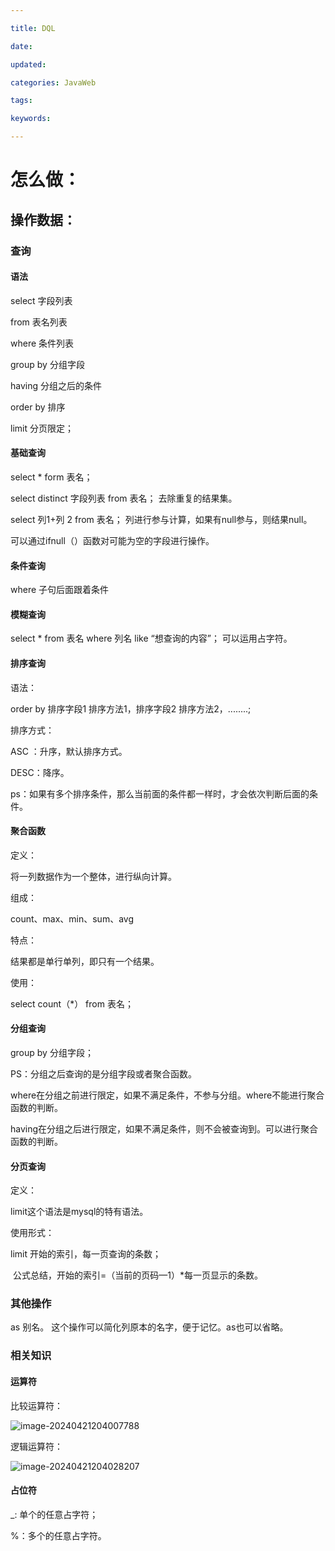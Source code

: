 ```yaml
---

title: DQL

date: 

updated: 

categories: JavaWeb

tags: 

keywords: 

---
```

# 怎么做：

## 操作数据：

### 查询

#### 语法

select 字段列表

 from 表名列表 

where 条件列表

   group by  分组字段 

having 分组之后的条件

  order by 排序

 limit 分页限定；

#### 基础查询

select * form 表名；

select  distinct 字段列表 from 表名；   去除重复的结果集。

select 列1+列 2  from 表名；       列进行参与计算，如果有null参与，则结果null。

可以通过ifnull（）函数对可能为空的字段进行操作。



#### 条件查询

where 子句后面跟着条件

#### 模糊查询

select * from  表名 where  列名 like “想查询的内容”；   可以运用占字符。

#### 排序查询

语法：

order by  排序字段1 排序方法1，排序字段2  排序方法2，........;

排序方式：

ASC ：升序，默认排序方式。

DESC：降序。  



ps：如果有多个排序条件，那么当前面的条件都一样时，才会依次判断后面的条件。                                

#### 聚合函数

定义：

将一列数据作为一个整体，进行纵向计算。

组成：

count、max、min、sum、avg

特点：

结果都是单行单列，即只有一个结果。

使用：

select count（*） from  表名；

#### 分组查询

group by 分组字段； 

PS：分组之后查询的是分组字段或者聚合函数。

   where在分组之前进行限定，如果不满足条件，不参与分组。where不能进行聚合函数的判断。

having在分组之后进行限定，如果不满足条件，则不会被查询到。可以进行聚合函数的判断。



#### 分页查询

定义：

limit这个语法是mysql的特有语法。

使用形式：

limit 开始的索引，每一页查询的条数；     

​       公式总结，开始的索引=（当前的页码—1）*每一页显示的条数。



### 其他操作 

as  别名。    这个操作可以简化列原本的名字，便于记忆。as也可以省略。

### 相关知识

#### 运算符

比较运算符：

![image-20240421204007788](../TyporaImage/image-20240421204007788.png)

逻辑运算符：

![image-20240421204028207](../TyporaImage/image-20240421204028207.png)

#### 占位符

_: 单个的任意占字符；

%：多个的任意占字符。
